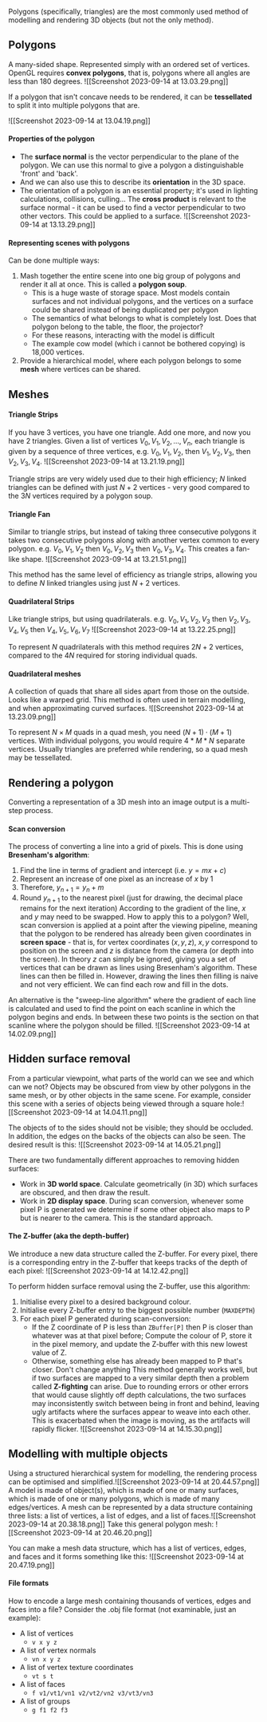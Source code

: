 Polygons (specifically, triangles) are the most commonly used method of modelling and rendering 3D objects (but not the only method). 

## Polygons
A many-sided shape. Represented simply with an ordered set of vertices.
OpenGL requires **convex polygons**, that is, polygons where all angles are less than 180 degrees.
![[Screenshot 2023-09-14 at 13.03.29.png]]

If a polygon that isn't concave needs to be rendered, it can be **tessellated** to split it into multiple polygons that are.

![[Screenshot 2023-09-14 at 13.04.19.png]]

#### Properties of the polygon
- The **surface normal** is the vector perpendicular to the plane of the polygon. We can use this normal to give a polygon a distinguishable 'front' and 'back'.
- And we can also use this to describe its **orientation** in the 3D space.
- The orientation of a polygon is an essential property; it's used in lighting calculations, collisions, culling...
The **cross product** is relevant to the surface normal - it can be used to find a vector perpendicular to two other vectors. This could be applied to a surface.
![[Screenshot 2023-09-14 at 13.13.29.png]]

#### Representing scenes with polygons
Can be done multiple ways:
1. Mash together the entire scene into one big group of polygons and render it all at once. This is called a **polygon soup**.
	- This is a huge waste of storage space. Most models contain surfaces and not individual polygons, and the vertices on a surface could be shared instead of being duplicated per polygon
	- The semantics of what belongs to what is completely lost. Does that polygon belong to the table, the floor, the projector?
	- For these reasons, interacting with the model is difficult
	- The example cow model (which i cannot be bothered copying) is 18,000 vertices.
2. Provide a hierarchical model, where each polygon belongs to some **mesh** where vertices can be shared.
## Meshes
#### Triangle Strips
If you have 3 vertices, you have one triangle. Add one more, and now you have 2 triangles. Given a list of vertices $V_0, V_1, V_2, \dots, V_n$, each triangle is given by a sequence of three vertices, e.g.
$V_0,V_1,V_2$, then $V_1,V_2,V_3$, then $V_2,V_3,V_4$.
![[Screenshot 2023-09-14 at 13.21.19.png]]

Triangle strips are very widely used due to their high efficiency; $N$ linked triangles can be defined with just $N+2$ vertices - very good compared to the $3N$ vertices required by a polygon soup.
#### Triangle Fan
Similar to triangle strips, but instead of taking three consecutive polygons it takes two consecutive polygons along with another vertex common to every polygon. e.g. $V_0, V_1, V_2$ then $V_0, V_2, V_3$ then $V_0, V_3, V_4$.
This creates a fan-like shape.
![[Screenshot 2023-09-14 at 13.21.51.png]]

This method has the same level of efficiency as triangle strips, allowing you to define $N$ linked triangles using just $N+2$ vertices.
#### Quadrilateral Strips
Like triangle strips, but using quadrilaterals. e.g. $V_0, V_1, V_2, V_3$ then $V_2, V_3, V_4, V_5$ then $V_4, V_5, V_6, V_7$
![[Screenshot 2023-09-14 at 13.22.25.png]]

To represent $N$ quadrilaterals with this method requires $2N + 2$ vertices, compared to the $4N$ required for storing individual quads.
#### Quadrilateral meshes
A collection of quads that share all sides apart from those on the outside. Looks like a warped grid. This method is often used in terrain modelling, and when approximating curved surfaces.
![[Screenshot 2023-09-14 at 13.23.09.png]]

To represent $N \times M$ quads in a quad mesh, you need $(N+1) \cdot (M+1)$ vertices. With individual polygons, you would require $4*M*N$ separate vertices.
Usually triangles are preferred while rendering, so a quad mesh may be tessellated.



## Rendering a polygon
Converting a representation of a 3D mesh into an image output is a multi-step process.
#### Scan conversion
The process of converting a line into a grid of pixels. This is done using **Bresenham's algorithm**:
1. Find the line in terms of gradient and intercept (i.e. $y = mx+c$)
2. Represent an increase of one pixel as an increase of $x$ by 1
3. Therefore, $y_{n + 1} = y_n + m$
4. Round $y_{n+1}$ to the nearest pixel (just for drawing, the decimal place remains for the next iteration)
According to the gradient of the line, $x$ and $y$ may need to be swapped.
How to apply this to a polygon? Well, scan conversion is applied at a point after the viewing pipeline, meaning that the polygon to be rendered has already been given coordinates in **screen space** - that is, for vertex coordinates $(x, y, z)$, $x, y$ correspond to position on the screen and $z$ is distance from the camera (or depth into the screen).
In theory $z$ can simply be ignored, giving you a set of vertices that can be drawn as lines using Bresenham's algorithm. These lines can then be filled in. However, drawing the lines then filling is naive and not very efficient. We can find each row and fill in the dots.

An alternative is the "sweep-line algorithm" where the gradient of each line is calculated and used to find the point on each scanline in which the polygon begins and ends. In between these two points is the section on that scanline where the polygon should be filled.
![[Screenshot 2023-09-14 at 14.02.09.png]]

## Hidden surface removal
From a particular viewpoint, what parts of the world can we see and which can we not? Objects may be obscured from view by other polygons in the same mesh, or by other objects in the same scene. For example, consider this scene with a series of objects being viewed through a square hole:![[Screenshot 2023-09-14 at 14.04.11.png]]

The objects of to the sides should not be visible; they should be occluded. In addition, the edges on the backs of the objects can also be seen.
The desired result is this:
![[Screenshot 2023-09-14 at 14.05.21.png]]

There are two fundamentally different approaches to removing hidden surfaces:
- Work in **3D world space**. Calculate geometrically (in 3D) which surfaces are obscured, and then draw the result.
- Work in **2D display space**. During scan conversion, whenever some pixel P is generated we determine if some other object also maps to P but is nearer to the camera. This is the standard approach.
#### The Z-buffer (aka the depth-buffer)
We introduce a new data structure called the Z-buffer. For every pixel, there is a corresponding entry in the Z-buffer that keeps tracks of the depth of each pixel:
![[Screenshot 2023-09-14 at 14.12.42.png]]


To perform hidden surface removal using the Z-buffer, use this algorithm:
1. Initialise every pixel to a desired background colour.
2. Initialise every Z-buffer entry to the biggest possible number (`MAXDEPTH`)
3. For each pixel P generated during scan-conversion:
	- If the Z coordinate of P is less than `ZBuffer[P]` then P is closer than whatever was at that pixel before; Compute the colour of P, store it in the pixel memory, and update the Z-buffer with this new lowest value of Z.
	- Otherwise, something else has already been mapped to P that's closer. Don't change anything
This method generally works well, but if two surfaces are mapped to a very similar depth then a problem called **Z-fighting** can arise. Due to rounding errors or other errors that would cause slightly off depth calculations, the two surfaces may inconsistently switch between being in front and behind, leaving ugly artifacts where the surfaces appear to weave into each other. This is exacerbated when the image is moving, as the artifacts will rapidly flicker.
![[Screenshot 2023-09-14 at 14.15.30.png]]
## Modelling with multiple objects
Using a structured hierarchical system for modelling, the rendering process can be optimised and simplified.![[Screenshot 2023-09-14 at 20.44.57.png]]
A model is made of object(s), which is made of one or many surfaces, which is made of one or many polygons, which is made of many edges/vertices.
A mesh can be represented by a data structure containing three lists: a list of vertices, a list of edges, and a list of faces.![[Screenshot 2023-09-14 at 20.38.18.png]]
Take this general polygon mesh:
![[Screenshot 2023-09-14 at 20.46.20.png]]

You can make a mesh data structure, which has a list of vertices, edges, and faces and it forms something like this:
![[Screenshot 2023-09-14 at 20.47.19.png]]
#### File formats
How to encode a large mesh containing thousands of vertices, edges and faces into a file? Consider the .obj file format (not examinable, just an example):
- A list of vertices
	- `v x y z`
- A list of vertex normals
	- `vn x y z`
- A list of vertex texture coordinates
	- `vt s t`
- A list of faces
	- `f v1/vt1/vn1 v2/vt2/vn2 v3/vt3/vn3`
- A list of groups
	- `g f1 f2 f3`